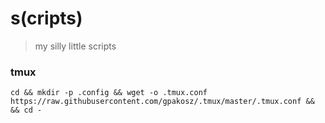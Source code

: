 # s(cripts)
> my silly little scripts

### tmux
```shell
cd && mkdir -p .config && wget -o .tmux.conf https://raw.githubusercontent.com/gpakosz/.tmux/master/.tmux.conf &&  && cd -
```
